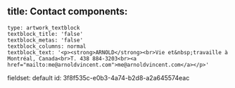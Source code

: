 title: Contact
components:
  -
    type: artwork_textblock
    textblock_title: 'false'
    textblock_metas: 'false'
    textblock_columns: normal
    textblock_text: '<p><strong>ARNOLD</strong><br>Vie et&nbsp;travaille à Montréal, Canada<br>T. 438 884-3203<br><a href="mailto:me@arnoldvincent.com">me@arnoldvincent.com</a></p>'
fieldset: default
id: 3f8f535c-e0b3-4a74-b2d8-a2a645574eac
